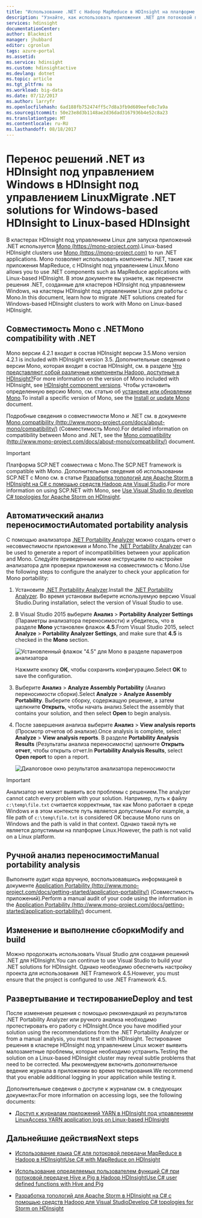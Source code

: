 ```yaml
---
title: "Использование .NET с Hadoop MapReduce в HDInsight на платформе Linux в Azure | Документация Майкрософт"
description: "Узнайте, как использовать приложения .NET для потоковой передачи MapReduce в HDInsight под управлением Linux."
services: hdinsight
documentationCenter: 
author: Blackmist
manager: jhubbard
editor: cgronlun
tags: azure-portal
ms.assetid: 
ms.service: hdinsight
ms.custom: hdinsightactive
ms.devlang: dotnet
ms.topic: article
ms.tgt_pltfrm: na
ms.workload: big-data
ms.date: 07/12/2017
ms.author: larryfr
ms.openlocfilehash: 6ad188fb752474ff5c7d8a3fb9d609eefe8c7a9a
ms.sourcegitcommit: 50e23e8d3b1148ae2d36dad3167936b4e52c8a23
ms.translationtype: MT
ms.contentlocale: ru-RU
ms.lasthandoff: 08/18/2017
---
```

# <a name="migrate-net-solutions-for-windows-based-hdinsight-to-linux-based-hdinsight"></a><span data-ttu-id="07d8b-103">Перенос решений .NET из HDInsight под управлением Windows в HDInsight под управлением Linux</span><span class="sxs-lookup"><span data-stu-id="07d8b-103">Migrate .NET solutions for Windows-based HDInsight to Linux-based HDInsight</span></span>

<span data-ttu-id="07d8b-104">В кластерах HDInsight под управлением Linux для запуска приложений .NET используется [Mono (https://mono-project.com)](https://mono-project.com).</span><span class="sxs-lookup"><span data-stu-id="07d8b-104">Linux-based HDInsight clusters use [Mono (https://mono-project.com)](https://mono-project.com) to run .NET applications.</span></span> <span data-ttu-id="07d8b-105">Mono позволяет использовать компоненты .NET, такие как приложения MapReduce, с HDInsight под управлением Linux.</span><span class="sxs-lookup"><span data-stu-id="07d8b-105">Mono allows you to use .NET components such as MapReduce applications with Linux-based HDInsight.</span></span> <span data-ttu-id="07d8b-106">В этом документе вы узнаете, как перенести решения .NET, созданные для кластеров HDInsight под управлением Windows, на кластеры HDInsight под управлением Linux для работы с Mono.</span><span class="sxs-lookup"><span data-stu-id="07d8b-106">In this document, learn how to migrate .NET solutions created for Windows-based HDInsight clusters to work with Mono on Linux-based HDInsight.</span></span>

## <a name="mono-compatibility-with-net"></a><span data-ttu-id="07d8b-107">Совместимость Mono с .NET</span><span class="sxs-lookup"><span data-stu-id="07d8b-107">Mono compatibility with .NET</span></span>

<span data-ttu-id="07d8b-108">Mono версии 4.2.1 входит в состав HDInsight версии 3.5.</span><span class="sxs-lookup"><span data-stu-id="07d8b-108">Mono version 4.2.1 is included with HDInsight version 3.5.</span></span> <span data-ttu-id="07d8b-109">Дополнительные сведения о версии Mono, которая входит в состав HDInsight, см. в разделе [Что представляют собой различные компоненты Hadoop, доступные в HDInsight?](hdinsight-component-versioning.md)</span><span class="sxs-lookup"><span data-stu-id="07d8b-109">For more information on the version of Mono included with HDInsight, see [HDInsight component versions](hdinsight-component-versioning.md).</span></span> <span data-ttu-id="07d8b-110">Чтобы установить определенную версию Mono, см. статью об [установке или обновлении Mono](hdinsight-hadoop-install-mono.md).</span><span class="sxs-lookup"><span data-stu-id="07d8b-110">To install a specific version of Mono, see the [Install or update Mono](hdinsight-hadoop-install-mono.md) document.</span></span>

<span data-ttu-id="07d8b-111">Подробные сведения о совместимости Mono и .NET см. в документе [Mono compatibility (http://www.mono-project.com/docs/about-mono/compatibility/)](http://www.mono-project.com/docs/about-mono/compatibility/) (Совместимость Mono).</span><span class="sxs-lookup"><span data-stu-id="07d8b-111">For detailed information on compatibility between Mono and .NET, see the [Mono compatibility (http://www.mono-project.com/docs/about-mono/compatibility/)](http://www.mono-project.com/docs/about-mono/compatibility/) document.</span></span>

> [!IMPORTANT]
> <span data-ttu-id="07d8b-112">Платформа SCP.NET совместима с Mono.</span><span class="sxs-lookup"><span data-stu-id="07d8b-112">The SCP.NET framework is compatible with Mono.</span></span> <span data-ttu-id="07d8b-113">Дополнительные сведения об использовании SCP.NET с Mono см. в статье [Разработка топологий для Apache Storm в HDInsight на C# с помощью средств Hadoop для Visual Studio](hdinsight-storm-develop-csharp-visual-studio-topology.md).</span><span class="sxs-lookup"><span data-stu-id="07d8b-113">For more information on using SCP.NET with Mono, see [Use Visual Studio to develop C# topologies for Apache Storm on HDInsight](hdinsight-storm-develop-csharp-visual-studio-topology.md).</span></span>

## <a name="automated-portability-analysis"></a><span data-ttu-id="07d8b-114">Автоматический анализ переносимости</span><span class="sxs-lookup"><span data-stu-id="07d8b-114">Automated portability analysis</span></span>

<span data-ttu-id="07d8b-115">С помощью анализатора [.NET Portability Analyzer](https://marketplace.visualstudio.com/items?itemName=ConnieYau.NETPortabilityAnalyzer) можно создать отчет о несовместимости приложения и Mono.</span><span class="sxs-lookup"><span data-stu-id="07d8b-115">The [.NET Portability Analyzer](https://marketplace.visualstudio.com/items?itemName=ConnieYau.NETPortabilityAnalyzer) can be used to generate a report of incompatibilities between your application and Mono.</span></span> <span data-ttu-id="07d8b-116">Следуйте приведенным ниже инструкциям по настройке анализатора для проверки приложения на совместимость с Mono.</span><span class="sxs-lookup"><span data-stu-id="07d8b-116">Use the following steps to configure the analyzer to check your application for Mono portability:</span></span>

1. <span data-ttu-id="07d8b-117">Установите [.NET Portability Analyzer](https://marketplace.visualstudio.com/items?itemName=ConnieYau.NETPortabilityAnalyzer).</span><span class="sxs-lookup"><span data-stu-id="07d8b-117">Install the [.NET Portability Analyzer](https://marketplace.visualstudio.com/items?itemName=ConnieYau.NETPortabilityAnalyzer).</span></span> <span data-ttu-id="07d8b-118">Во время установки выберите используемую версию Visual Studio.</span><span class="sxs-lookup"><span data-stu-id="07d8b-118">During installation, select the version of Visual Studio to use.</span></span>

2. <span data-ttu-id="07d8b-119">В Visual Studio 2015 выберите __Анализ__ > __Portability Analyzer Settings__ (Параметры анализатора переносимости) и убедитесь, что в разделе __Mono__ установлен флажок __4.5__.</span><span class="sxs-lookup"><span data-stu-id="07d8b-119">From Visual Studio 2015, select __Analyze__ > __Portability Analyzer Settings__, and make sure that __4.5__ is checked in the __Mono__ section.</span></span>

    ![Установленный флажок "4.5" для Mono в разделе параметров анализатора](./media/hdinsight-hadoop-migrate-dotnet-to-linux/portability-analyzer-settings.png)

    <span data-ttu-id="07d8b-121">Нажмите кнопку __ОК__, чтобы сохранить конфигурацию.</span><span class="sxs-lookup"><span data-stu-id="07d8b-121">Select __OK__ to save the configuration.</span></span>

3. <span data-ttu-id="07d8b-122">Выберите __Анализ__ > __Analyze Assembly Portability__ (Анализ переносимости сборки).</span><span class="sxs-lookup"><span data-stu-id="07d8b-122">Select __Analyze__ > __Analyze Assembly Portability__.</span></span> <span data-ttu-id="07d8b-123">Выберите сборку, содержащую решение, а затем щелкните __Открыть__, чтобы начать анализ.</span><span class="sxs-lookup"><span data-stu-id="07d8b-123">Select the assembly that contains your solution, and then select __Open__ to begin analysis.</span></span>

4. <span data-ttu-id="07d8b-124">После завершения анализа выберите __Анализ__ > __View analysis reports__ (Просмотр отчетов об анализе).</span><span class="sxs-lookup"><span data-stu-id="07d8b-124">Once analysis is complete, select __Analyze__ > __View analysis reports__.</span></span> <span data-ttu-id="07d8b-125">В разделе __Portability Analysis Results__ (Результаты анализа переносимости) щелкните __Открыть отчет__, чтобы открыть отчет.</span><span class="sxs-lookup"><span data-stu-id="07d8b-125">In __Portability Analysis Results__, select __Open report__ to open a report.</span></span>

    ![Диалоговое окно результатов анализатора переносимости](./media/hdinsight-hadoop-migrate-dotnet-to-linux/portability-analyzer-results.png)

> [!IMPORTANT]
> <span data-ttu-id="07d8b-127">Анализатор не может выявить все проблемы с решением.</span><span class="sxs-lookup"><span data-stu-id="07d8b-127">The analyzer cannot catch every problem with your solution.</span></span> <span data-ttu-id="07d8b-128">Например, путь к файлу `c:\temp\file.txt` считается корректным, так как Mono работает в среде Windows и в этом контексте путь является допустимым.</span><span class="sxs-lookup"><span data-stu-id="07d8b-128">For example, a file path of `c:\temp\file.txt` is considered OK because Mono runs on Windows and the path is valid in that context.</span></span> <span data-ttu-id="07d8b-129">Однако такой путь не является допустимым на платформе Linux.</span><span class="sxs-lookup"><span data-stu-id="07d8b-129">However, the path is not valid on a Linux platform.</span></span>

## <a name="manual-portability-analysis"></a><span data-ttu-id="07d8b-130">Ручной анализ переносимости</span><span class="sxs-lookup"><span data-stu-id="07d8b-130">Manual portability analysis</span></span>

<span data-ttu-id="07d8b-131">Выполните аудит кода вручную, воспользовавшись информацией в документе [Application Portability (http://www.mono-project.com/docs/getting-started/application-portability/)](http://www.mono-project.com/docs/getting-started/application-portability/) (Совместимость приложений).</span><span class="sxs-lookup"><span data-stu-id="07d8b-131">Perform a manual audit of your code using the information in the [Application Portability (http://www.mono-project.com/docs/getting-started/application-portability/)](http://www.mono-project.com/docs/getting-started/application-portability/) document.</span></span>

## <a name="modify-and-build"></a><span data-ttu-id="07d8b-132">Изменение и выполнение сборки</span><span class="sxs-lookup"><span data-stu-id="07d8b-132">Modify and build</span></span>

<span data-ttu-id="07d8b-133">Можно продолжать использовать Visual Studio для создания решений .NET для HDInsight.</span><span class="sxs-lookup"><span data-stu-id="07d8b-133">You can continue to use Visual Studio to build your .NET solutions for HDInsight.</span></span> <span data-ttu-id="07d8b-134">Однако необходимо обеспечить настройку проекта для использования .NET Framework 4.5.</span><span class="sxs-lookup"><span data-stu-id="07d8b-134">However, you must ensure that the project is configured to use .NET Framework 4.5.</span></span>

## <a name="deploy-and-test"></a><span data-ttu-id="07d8b-135">Развертывание и тестирование</span><span class="sxs-lookup"><span data-stu-id="07d8b-135">Deploy and test</span></span>

<span data-ttu-id="07d8b-136">После изменения решения с помощью рекомендаций из результатов .NET Portability Analyzer или ручного анализа необходимо протестировать его работу с HDInsight.</span><span class="sxs-lookup"><span data-stu-id="07d8b-136">Once you have modified your solution using the recommendations from the .NET Portability Analyzer or from a manual analysis, you must test it with HDInsight.</span></span> <span data-ttu-id="07d8b-137">Тестирование решения в кластере HDInsight под управлением Linux может выявить малозаметные проблемы, которые необходимо устранить.</span><span class="sxs-lookup"><span data-stu-id="07d8b-137">Testing the solution on a Linux-based HDInsight cluster may reveal subtle problems that need to be corrected.</span></span> <span data-ttu-id="07d8b-138">Мы рекомендуем включить дополнительное ведение журнала в приложении во время тестирования.</span><span class="sxs-lookup"><span data-stu-id="07d8b-138">We recommend that you enable additional logging in your application while testing it.</span></span>

<span data-ttu-id="07d8b-139">Дополнительные сведения о доступе к журналам см. в следующих документах:</span><span class="sxs-lookup"><span data-stu-id="07d8b-139">For more information on accessing logs, see the following documents:</span></span>

* [<span data-ttu-id="07d8b-140">Доступ к журналам приложений YARN в HDInsight под управлением Linux</span><span class="sxs-lookup"><span data-stu-id="07d8b-140">Access YARN application logs on Linux-based HDInsight</span></span>](hdinsight-hadoop-access-yarn-app-logs-linux.md)

## <a name="next-steps"></a><span data-ttu-id="07d8b-141">Дальнейшие действия</span><span class="sxs-lookup"><span data-stu-id="07d8b-141">Next steps</span></span>

* [<span data-ttu-id="07d8b-142">Использование языка C# для потоковой передачи MapReduce в Hadoop в HDInsight</span><span class="sxs-lookup"><span data-stu-id="07d8b-142">Use C# with MapReduce on HDInsight</span></span>](hdinsight-hadoop-dotnet-csharp-mapreduce-streaming.md)

* [<span data-ttu-id="07d8b-143">Использование определяемых пользователем функций C# при потоковой передаче Hive и Pig в Hadoop HDInsight</span><span class="sxs-lookup"><span data-stu-id="07d8b-143">Use C# user defined functions with Hive and Pig</span></span>](hdinsight-hadoop-hive-pig-udf-dotnet-csharp.md)

* [<span data-ttu-id="07d8b-144">Разработка топологий для Apache Storm в HDInsight на C# с помощью средств Hadoop для Visual Studio</span><span class="sxs-lookup"><span data-stu-id="07d8b-144">Develop C# topologies for Storm on HDInsight</span></span>](hdinsight-storm-develop-csharp-visual-studio-topology.md)
